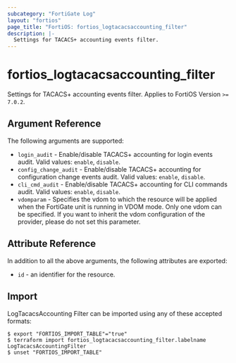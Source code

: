 ```yaml
---
subcategory: "FortiGate Log"
layout: "fortios"
page_title: "FortiOS: fortios_logtacacsaccounting_filter"
description: |-
  Settings for TACACS+ accounting events filter.
---
```


# fortios_logtacacsaccounting_filter
Settings for TACACS+ accounting events filter. Applies to FortiOS Version `>= 7.0.2`.

## Argument Reference

The following arguments are supported:

* `login_audit` - Enable/disable TACACS+ accounting for login events audit. Valid values: `enable`, `disable`.
* `config_change_audit` - Enable/disable TACACS+ accounting for configuration change events audit. Valid values: `enable`, `disable`.
* `cli_cmd_audit` - Enable/disable TACACS+ accounting for CLI commands audit. Valid values: `enable`, `disable`.
* `vdomparam` - Specifies the vdom to which the resource will be applied when the FortiGate unit is running in VDOM mode. Only one vdom can be specified. If you want to inherit the vdom configuration of the provider, please do not set this parameter.


## Attribute Reference

In addition to all the above arguments, the following attributes are exported:
* `id` - an identifier for the resource.

## Import

LogTacacsAccounting Filter can be imported using any of these accepted formats:
```
$ export "FORTIOS_IMPORT_TABLE"="true"
$ terraform import fortios_logtacacsaccounting_filter.labelname LogTacacsAccountingFilter
$ unset "FORTIOS_IMPORT_TABLE"
```
